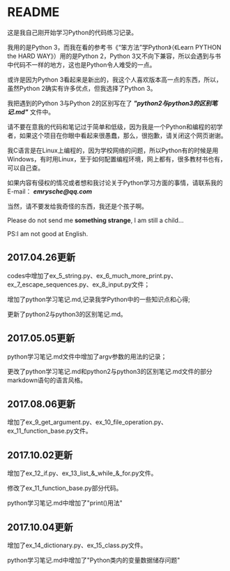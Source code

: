 # README

这是我自己刚开始学习Python的代码练习记录。

我用的是Python 3，而我在看的参考书《“笨方法”学Python》（《Learn PYTHON the HARD WAY》）用的是Python 2，Python 3又不向下兼容，所以会遇到与书中代码不一样的地方，这也是Python令人难受的一点。

或许是因为Python 3看起来是新出的，我这个人喜欢版本高一点的东西，所以，虽然Python 2确实有许多优点，但我选择了Python 3。

我把遇到的Python 3与Python 2的区别写在了 ___"python2与python3的区别笔记.md"___ 文件中。

请不要在意我的代码和笔记过于简单和低级，因为我是一个Python和编程的初学者，如果这个项目在你眼中看起来很愚蠢，那么，很抱歉，请关闭这个网页谢谢。

我C语言是在Linux上编程的，因为学校网络的问题，所以Python有的时候是用Windows，有时用Linux，至于如何配置编程环境，网上都有，很多教材书也有，可以自己查。

如果内容有侵权的情况或者想和我讨论关于Python学习方面的事情，请联系我的E-mail： ___emrysche@qq.com___

当然，请不要发给我奇怪的东西，我还是个孩子啊。

Please do not send me __something strange__, I am still a child...

PS:I am not good at English.

## 2017.04.26更新

codes中增加了ex\_5\_string.py、ex\_6\_much\_more\_print.py、ex\_7\_escape\_sequences.py、ex\_8\_input.py文件；

增加了python学习笔记.md,记录我学Python中的一些知识点和心得;

更新了python2与python3的区别笔记.md。

## 2017.05.05更新

python学习笔记.md文件中增加了argv参数的用法的记录；

更改了python学习笔记.md和python2与python3的区别笔记.md文件的部分markdown语句的语言风格。

## 2017.08.06更新

增加了ex\_9\_get\_argument.py、ex\_10\_file\_operation.py、ex\_11\_function\_base.py文件。

## 2017.10.02更新

增加了ex\_12\_if.py、ex\_13\_list\_&\_while\_&\_for.py文件。

修改了ex\_11\_function\_base.py部分代码。

python学习笔记.md中增加了"print()用法"

## 2017.10.04更新

增加了ex\_14\_dictionary.py、ex\_15\_class.py文件。

python学习笔记.md中增加了"Python类内的变量数据储存问题"